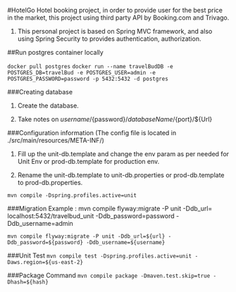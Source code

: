 #HotelGo
Hotel booking project, in order to provide user for the best price in the market, this project using third party API by Booking.com and Trivago. 
1. This personal project is based on Spring MVC framework, and also using Spring Security to provides authentication, authorization.

##Run postgres container locally

`docker pull postgres`
``
  docker run --name travelBudDB -e POSTGRES_DB=travelBud -e POSTGRES_USER=admin -e POSTGRES_PASSWORD=password -p 5432:5432 -d postgres
``

###Creating database
1. Create the database.

2. Take notes on ${username}/${password}/${databaseName}/${port}/${Url}

###Configuration information (The config file is located in ./src/main/resources/META-INF/)


1. Fill up the unit-db.template and change the env param as per needed for Unit Env or prod-db.template for production env.

2. Rename the unit-db.template to unit-db.properties or prod-db.template to prod-db.properties.

`mvn compile -Dspring.profiles.active=unit`

###Migration
Example : mvn compile flyway:migrate -P unit -Ddb_url= localhost:5432/travelbud_unit -Ddb_password=password -Ddb_username=admin

`mvn compile flyway:migrate -P unit -Ddb_url=${url} -Ddb_password=${password} -Ddb_username=${username}`

###Unit Test
`mvn compile test -Dspring.profiles.active=unit -Daws.region=${us-east-2} `

###Package Command
`mvn compile package -Dmaven.test.skip=true -Dhash=${hash}`